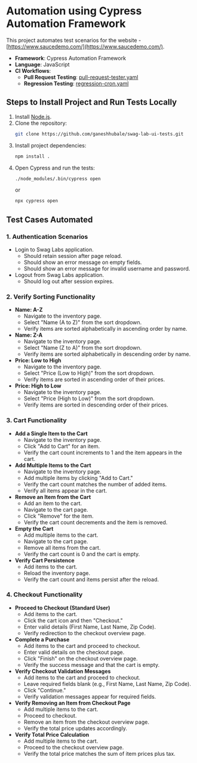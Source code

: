 # Automation using Cypress Automation Framework

This project automates test scenarios for the website - [https://www.saucedemo.com/](https://www.saucedemo.com/).

- **Framework**: Cypress Automation Framework
- **Language**: JavaScript
- **CI Workflows**:
  - **Pull Request Testing**: [pull-request-tester.yaml](https://github.com/ganeshhubale/swag-lab-ui-tests/blob/master/.github/workflows/pull-request-tester.yaml)
  - **Regression Testing**: [regression-cron.yaml](https://github.com/ganeshhubale/swag-lab-ui-tests/blob/master/.github/workflows/regression-cron.yaml)

## Steps to Install Project and Run Tests Locally

1. Install [Node.js](https://nodejs.org/).
2. Clone the repository:
   ```bash
   git clone https://github.com/ganeshhubale/swag-lab-ui-tests.git
   ```
3. Install project dependencies:
   ```bash
   npm install .
   ```
4. Open Cypress and run the tests:
   ```bash
   ./node_modules/.bin/cypress open
   ```
   or
   ```bash
   npx cypress open
   ```

## Test Cases Automated

### 1. **Authentication Scenarios**
- Login to Swag Labs application.
  - Should retain session after page reload.
  - Should show an error message on empty fields.
  - Should show an error message for invalid username and password.
- Logout from Swag Labs application.
  - Should log out after session expires.

### 2. **Verify Sorting Functionality**
- **Name: A-Z**
  - Navigate to the inventory page.
  - Select "Name (A to Z)" from the sort dropdown.
  - Verify items are sorted alphabetically in ascending order by name.
- **Name: Z-A**
  - Navigate to the inventory page.
  - Select "Name (Z to A)" from the sort dropdown.
  - Verify items are sorted alphabetically in descending order by name.
- **Price: Low to High**
  - Navigate to the inventory page.
  - Select "Price (Low to High)" from the sort dropdown.
  - Verify items are sorted in ascending order of their prices.
- **Price: High to Low**
  - Navigate to the inventory page.
  - Select "Price (High to Low)" from the sort dropdown.
  - Verify items are sorted in descending order of their prices.

### 3. **Cart Functionality**
- **Add a Single Item to the Cart**
  - Navigate to the inventory page.
  - Click "Add to Cart" for an item.
  - Verify the cart count increments to 1 and the item appears in the cart.
- **Add Multiple Items to the Cart**
  - Navigate to the inventory page.
  - Add multiple items by clicking "Add to Cart."
  - Verify the cart count matches the number of added items.
  - Verify all items appear in the cart.
- **Remove an Item from the Cart**
  - Add an item to the cart.
  - Navigate to the cart page.
  - Click "Remove" for the item.
  - Verify the cart count decrements and the item is removed.
- **Empty the Cart**
  - Add multiple items to the cart.
  - Navigate to the cart page.
  - Remove all items from the cart.
  - Verify the cart count is 0 and the cart is empty.
- **Verify Cart Persistence**
  - Add items to the cart.
  - Reload the inventory page.
  - Verify the cart count and items persist after the reload.

### 4. **Checkout Functionality**
- **Proceed to Checkout (Standard User)**
  - Add items to the cart.
  - Click the cart icon and then "Checkout."
  - Enter valid details (First Name, Last Name, Zip Code).
  - Verify redirection to the checkout overview page.
- **Complete a Purchase**
  - Add items to the cart and proceed to checkout.
  - Enter valid details on the checkout page.
  - Click "Finish" on the checkout overview page.
  - Verify the success message and that the cart is empty.
- **Verify Checkout Validation Messages**
  - Add items to the cart and proceed to checkout.
  - Leave required fields blank (e.g., First Name, Last Name, Zip Code).
  - Click "Continue."
  - Verify validation messages appear for required fields.
- **Verify Removing an Item from Checkout Page**
  - Add multiple items to the cart.
  - Proceed to checkout.
  - Remove an item from the checkout overview page.
  - Verify the total price updates accordingly.
- **Verify Total Price Calculation**
  - Add multiple items to the cart.
  - Proceed to the checkout overview page.
  - Verify the total price matches the sum of item prices plus tax.

